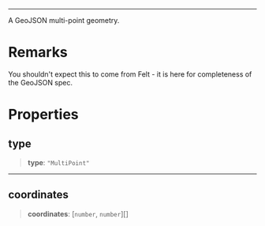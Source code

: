 ***

A GeoJSON multi-point geometry.

# Remarks

You shouldn't expect this to come from Felt - it is here for completeness
of the GeoJSON spec.

# Properties

## type

> **type**: `"MultiPoint"`

***

## coordinates

> **coordinates**: \[`number`, `number`]\[]
